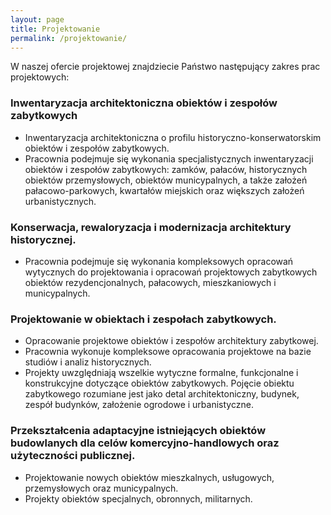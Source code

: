 ```yaml
---
layout: page
title: Projektowanie
permalink: /projektowanie/
---
```


W naszej ofercie projektowej znajdziecie Państwo następujący zakres prac projektowych:

### Inwentaryzacja architektoniczna obiektów i zespołów zabytkowych
- Inwentaryzacja architektoniczna o profilu historyczno-konserwatorskim obiektów i zespołów zabytkowych.
- Pracownia podejmuje się wykonania specjalistycznych inwentaryzacji obiektów i zespołów zabytkowych: zamków, pałaców, historycznych obiektów przemysłowych, obiektów municypalnych, a także założeń pałacowo-parkowych, kwartałów miejskich oraz większych założeń urbanistycznych.

### Konserwacja, rewaloryzacja i modernizacja architektury historycznej.
- Pracownia podejmuje się wykonania kompleksowych opracowań wytycznych do projektowania i opracowań projektowych zabytkowych obiektów rezydencjonalnych, pałacowych, mieszkaniowych i municypalnych.

### Projektowanie w obiektach i zespołach zabytkowych.
- Opracowanie projektowe obiektów i zespołów architektury zabytkowej.
- Pracownia wykonuje kompleksowe opracowania projektowe na bazie studiów i analiz historycznych.
- Projekty uwzględniają wszelkie wytyczne formalne, funkcjonalne i konstrukcyjne dotyczące obiektów zabytkowych. Pojęcie obiektu zabytkowego rozumiane jest jako detal architektoniczny, budynek, zespół budynków, założenie ogrodowe i urbanistyczne.

### Przekształcenia adaptacyjne istniejących obiektów budowlanych dla celów komercyjno-handlowych oraz użyteczności publicznej.
- Projektowanie nowych obiektów mieszkalnych, usługowych, przemysłowych oraz municypalnych.
- Projekty obiektów specjalnych, obronnych, militarnych.